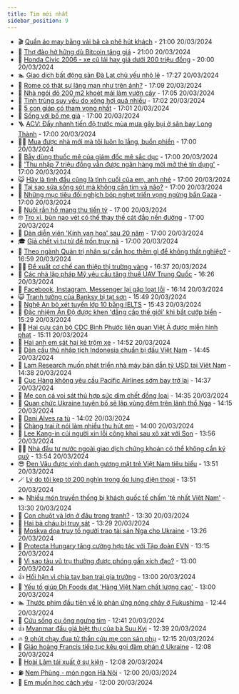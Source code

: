 ```yaml
---
title: Tim mới nhất
sidebar_position: 9
---
```


<!-- vnexpress-tin-moi-nhat:START -->
- 🎬 [Quần áo may bằng vải bã cà phê hút khách](https://vnexpress.net/quan-ao-may-bang-vai-ba-ca-phe-hut-khach-4722046.html) - 21:00 20/03/2024
- 🐎 [Thợ đào hờ hững dù Bitcoin tăng giá](https://vnexpress.net/tho-dao-ho-hung-du-bitcoin-tang-gia-4724714.html) - 21:00 20/03/2024
- 🦍 [Honda Civic 2006 - xe cũ lái hay giá dưới 200 triệu đồng](https://vnexpress.net/honda-civic-2006-xe-cu-lai-hay-gia-duoi-200-trieu-dong-4724386.html) - 20:00 20/03/2024
- 🏊 [Giao dịch bất động sản Đà Lạt chủ yếu nhỏ lẻ](https://vnexpress.net/giao-dich-bat-dong-san-da-lat-chu-yeu-nho-le-4724722.html) - 17:27 20/03/2024
- 🎊 [Rome có thật sự lãng mạn như trên ảnh?](https://vnexpress.net/rome-co-that-su-lang-man-nhu-tren-anh-4724568.html) - 17:09 20/03/2024
- 🎃 [Nhà ngói đỏ 200 m2 khoét mái làm vườn cây](https://vnexpress.net/nha-ngoi-do-200-m2-khoet-mai-lam-vuon-cay-4724641.html) - 17:05 20/03/2024
- 🧰 [Tinh trùng suy yếu do xông hơi quá nhiều](https://vnexpress.net/tinh-trung-suy-yeu-do-xong-hoi-qua-nhieu-4723316.html) - 17:02 20/03/2024
- 🔭 [5 con giáp có tham vọng nhất](https://vnexpress.net/5-con-giap-co-tham-vong-nhat-4724564.html) - 17:01 20/03/2024
- 🫶 [Sống với bố mẹ già](https://vnexpress.net/song-voi-bo-me-gia-4724717.html) - 17:00 20/03/2024
- 🪜 [ACV: Đẩy nhanh tiến độ trước mùa mưa gây bụi ở sân bay Long Thành](https://vnexpress.net/acv-day-nhanh-tien-do-truoc-mua-mua-gay-bui-o-san-bay-long-thanh-4724680.html) - 17:00 20/03/2024
- 👨‍🏫 [Mua được nhà mới mà tôi luôn lo lắng, buồn phiền](https://vnexpress.net/mua-duoc-nha-moi-ma-toi-luon-lo-lang-buon-phien-4724640.html) - 17:00 20/03/2024
- 🎊 [Bẫy dùng thuốc mê của giám đốc mê sắc dục](https://vnexpress.net/bay-dung-thuoc-me-cua-giam-doc-me-sac-duc-4724632.html) - 17:00 20/03/2024
- 🎊 [&#39;Thu nhập 7 triệu đồng vẫn được ngân hàng mời mở thẻ tín dụng&#39;](https://vnexpress.net/thu-nhap-7-trieu-dong-van-duoc-ngan-hang-moi-mo-the-tin-dung-4724605.html) - 17:00 20/03/2024
- 😺 [Hãy là tình đầu cũng là tình cuối của em, anh nhé](https://vnexpress.net/hay-la-tinh-dau-cung-la-tinh-cuoi-cua-em-anh-nhe-4724353.html) - 17:00 20/03/2024
- 🐘 [Tại sao sứa sống sót mà không cần tim và não?](https://vnexpress.net/tai-sao-sua-song-sot-ma-khong-can-tim-va-nao-4724314.html) - 17:00 20/03/2024
- 🌁 [Những mục tiêu đối nghịch bóp nghẹt triển vọng ngừng bắn Gaza](https://vnexpress.net/nhung-muc-tieu-doi-nghich-bop-nghet-trien-vong-ngung-ban-gaza-4724301.html) - 17:00 20/03/2024
- 🐲 [Nuôi rắn hổ mang thu tiền tỷ](https://vnexpress.net/nuoi-ran-ho-mang-thu-tien-ty-4723604.html) - 17:00 20/03/2024
- 🤓 [Tro xỉ, bùn nạo vét có thể thay thế cát đắp nền đường](https://vnexpress.net/tro-xi-bun-nao-vet-co-the-thay-the-cat-dap-nen-duong-4723243.html) - 17:00 20/03/2024
- 💪 [Dàn diễn viên &#39;Kính vạn hoa&#39; sau 20 năm](https://vnexpress.net/dan-dien-vien-kinh-van-hoa-sau-20-nam-4720677.html) - 17:00 20/03/2024
- 🎓 [Giả chết vì tự tử để trốn truy nã](https://vnexpress.net/gia-chet-vi-tu-tu-de-tron-truy-na-4724463.html) - 17:00 20/03/2024
- 🫣 [Theo ngành Quản trị nhân sự cần học thêm gì để không thất nghiệp?](https://vnexpress.net/theo-nganh-quan-tri-nhan-su-can-hoc-them-gi-de-khong-that-nghiep-4722455.html) - 16:59 20/03/2024
- 🧑‍💻 [Đề xuất cơ chế can thiệp thị trường vàng](https://vnexpress.net/de-xuat-co-che-can-thiep-thi-truong-vang-4724716.html) - 16:37 20/03/2024
- 🐲 [Các nhà lập pháp Mỹ yêu cầu tăng thuế UAV Trung Quốc](https://vnexpress.net/cac-nha-lap-phap-my-yeu-cau-tang-thue-uav-trung-quoc-4724708.html) - 16:26 20/03/2024
- 🌝 [Facebook, Instagram, Messenger lại gặp loạt lỗi](https://vnexpress.net/facebook-instagram-messenger-lai-gap-loat-loi-4724710.html) - 16:14 20/03/2024
- 😺 [Tranh tường của Banksy bị tạt sơn](https://vnexpress.net/tranh-tuong-cua-banksy-bi-tat-son-4724702.html) - 15:49 20/03/2024
- 🐎 [Nghệ An bỏ xét tuyển lớp 10 bằng IELTS](https://vnexpress.net/nghe-an-bo-xet-tuyen-lop-10-bang-ielts-4724686.html) - 15:43 20/03/2024
- 🎡 [Đặc nhiệm Ấn Độ được khen &#39;đẳng cấp thế giới&#39; khi bắt cướp biển](https://vnexpress.net/dac-nhiem-an-do-duoc-khen-dang-cap-the-gioi-khi-bat-cuop-bien-4724698.html) - 15:29 20/03/2024
- 👨‍🏫 [Hai cựu cán bộ CDC Bình Phước liên quan Việt Á được miễn hình phạt](https://vnexpress.net/hai-cuu-can-bo-cdc-binh-phuoc-lien-quan-viet-a-duoc-mien-hinh-phat-4724643.html) - 15:11 20/03/2024
- 🦆 [Hai anh em sát hại kẻ trộm xe](https://vnexpress.net/hai-anh-em-sat-hai-ke-trom-xe-4724651.html) - 14:52 20/03/2024
- 🚦 [Dàn cầu thủ nhập tịch Indonesia chuẩn bị đấu Việt Nam](https://vnexpress.net/dan-cau-thu-nhap-tich-indonesia-chuan-bi-dau-viet-nam-4724700.html) - 14:45 20/03/2024
- 💫 [Lam Research muốn phát triển nhà máy bán dẫn tỷ USD tại Việt Nam](https://vnexpress.net/lam-research-muon-phat-trien-nha-may-ban-dan-ty-usd-tai-viet-nam-4724697.html) - 14:38 20/03/2024
- 🎉 [Cục Hàng không yêu cầu Pacific Airlines sớm bay trở lại](https://vnexpress.net/cuc-hang-khong-yeu-cau-pacific-airlines-som-bay-tro-lai-4724699.html) - 14:37 20/03/2024
- 🌋 [Mẹ con cá voi sát thủ hợp sức dìm chết đồng loại](https://vnexpress.net/me-con-ca-voi-sat-thu-hop-suc-dim-chet-dong-loai-4724282.html) - 14:35 20/03/2024
- 🤖 [Quan chức Ukraine tuyên bố sẽ lập vùng đệm trên lãnh thổ Nga](https://vnexpress.net/quan-chuc-ukraine-tuyen-bo-se-lap-vung-dem-tren-lanh-tho-nga-4724683.html) - 14:15 20/03/2024
- 🦏 [Dani Alves ra tù](https://vnexpress.net/dani-alves-ra-tu-4724671.html) - 14:02 20/03/2024
- 🦩 [Chàng trai ít nói làm nhiều thu hút em](https://vnexpress.net/chang-trai-it-noi-lam-nhieu-thu-hut-em-4724347.html) - 14:00 20/03/2024
- 👺 [Lee Kang-in cúi người xin lỗi công khai sau xô xát với Son](https://vnexpress.net/lee-kang-in-cui-nguoi-xin-loi-cong-khai-sau-xo-xat-voi-son-4724676.html) - 13:56 20/03/2024
- 🧑‍🏫 [Nhà đầu tư nước ngoài giao dịch chứng khoán có thể không cần ký quỹ](https://vnexpress.net/nha-dau-tu-nuoc-ngoai-giao-dich-chung-khoan-co-the-khong-can-ky-quy-4724688.html) - 13:54 20/03/2024
- 😎 [Đen Vâu được vinh danh gương mặt trẻ Việt Nam tiêu biểu](https://vnexpress.net/den-vau-duoc-vinh-danh-guong-mat-tre-viet-nam-tieu-bieu-4724682.html) - 13:51 20/03/2024
- 🪄 [Lý do tôi kẹp tờ 200 nghìn trong ốp lưng điện thoại](https://vnexpress.net/ly-do-toi-kep-to-200-nghin-trong-op-lung-dien-thoai-4724606.html) - 13:51 20/03/2024
- 🏊 [Nhiều món truyền thống bị khách quốc tế chấm &#39;tệ nhất Việt Nam&#39;](https://vnexpress.net/nhieu-mon-truyen-thong-bi-khach-quoc-te-cham-te-nhat-viet-nam-4724517.html) - 13:30 20/03/2024
- 💃 [Con chuột và lợn ở đâu trong tranh?](https://vnexpress.net/con-chuot-va-lon-o-dau-trong-tranh-4720779.html) - 13:30 20/03/2024
- 🦆 [Hai bà cháu bị truy sát](https://vnexpress.net/hai-ba-chau-bi-truy-sat-4724668.html) - 13:29 20/03/2024
- 🎊 [Moskva dọa truy tố người trao tài sản Nga cho Ukraine](https://vnexpress.net/moskva-doa-truy-to-nguoi-trao-tai-san-nga-cho-ukraine-4724681.html) - 13:26 20/03/2024
- 👺 [Protecta Hungary tăng cường hợp tác với Tập đoàn EVN](https://vnexpress.net/protecta-hungary-tang-cuong-hop-tac-voi-tap-doan-evn-4724687.html) - 13:15 20/03/2024
- 🎡 [Vì sao tàu vũ trụ thường được phóng gần xích đạo?](https://vnexpress.net/vi-sao-tau-vu-tru-thuong-duoc-phong-gan-xich-dao-4724653.html) - 13:00 20/03/2024
- 👍 [Hối hận vì chia tay bạn trai gia trưởng](https://vnexpress.net/hoi-han-vi-chia-tay-ban-trai-gia-truong-4724639.html) - 13:00 20/03/2024
- 🐎 [Yếu tố giúp Dh Foods đạt &#39;Hàng Việt Nam chất lượng cao&#39;](https://vnexpress.net/yeu-to-giup-dh-foods-dat-hang-viet-nam-chat-luong-cao-4724620.html) - 13:00 20/03/2024
- 🏊 [Thước phim đầu tiên về lò phản ứng nóng chảy ở Fukushima](https://vnexpress.net/thuoc-phim-dau-tien-ve-lo-phan-ung-nong-chay-o-fukushima-4724289.html) - 12:44 20/03/2024
- 🦩 [Cứu sống cụ ông ngưng tim](https://vnexpress.net/bao-dong-do-cuu-song-cu-ong-ngung-tim-4724679.html) - 12:41 20/03/2024
- 👍 [Myanmar đấu giá biệt thự của bà Suu Kyi](https://vnexpress.net/myanmar-dau-gia-biet-thu-cua-ba-suu-kyi-4724666.html) - 12:39 20/03/2024
- 🔥 [9 phút chạy đua tử thần cứu mẹ con sản phụ](https://vnexpress.net/9-phut-chay-dua-tu-than-cuu-me-con-san-phu-4724563.html) - 12:15 20/03/2024
- 💄 [Giáo hoàng Francis tiếp tục kêu gọi đàm phán ở Ukraine](https://vnexpress.net/giao-hoang-francis-tiep-tuc-keu-goi-dam-phan-o-ukraine-4724667.html) - 12:08 20/03/2024
- 🤡 [Hoài Lâm tái xuất ở sự kiện](https://vnexpress.net/hoai-lam-tai-xuat-o-su-kien-4724670.html) - 12:08 20/03/2024
- ⛽️ [Nem Phùng - món ngon Hà Nội](https://vnexpress.net/nem-phung-mon-ngon-ha-noi-4724496.html) - 12:00 20/03/2024
- 🚀 [Em muốn học cách yêu](https://vnexpress.net/em-muon-hoc-cach-yeu-4724346.html) - 12:00 20/03/2024<!-- vnexpress-tin-moi-nhat:END -->
